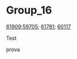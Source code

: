 # Group_16

[61909](mailto:61909@novasbe.pt);[59705](mailto:59705@novasbe.pt); [61781](61781@novasbe.pt); [60117](60117@novasbe.pt)

Test 

prova